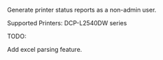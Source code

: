 Generate printer status reports as a non-admin user. 

Supported Printers:
DCP-L2540DW series

TODO: 

Add excel parsing feature. 
